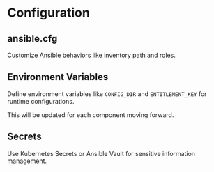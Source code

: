 # Configuration

## ansible.cfg

Customize Ansible behaviors like inventory path and roles.

## Environment Variables

Define environment variables like `CONFIG_DIR` and `ENTITLEMENT_KEY` for runtime configurations.

This will be updated for each component moving forward.

## Secrets

Use Kubernetes Secrets or Ansible Vault for sensitive information management.
